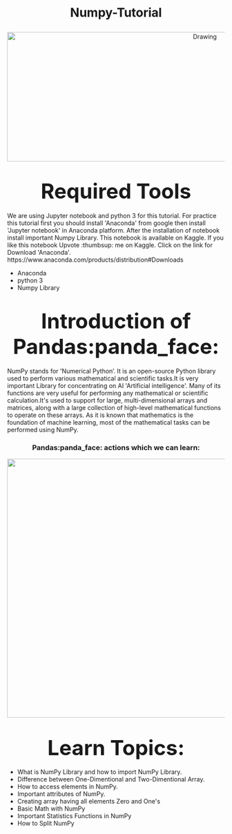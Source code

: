 <h1> <p align="center">
Numpy-Tutorial
</p></h1>

 <p align="center">
  <img src="https://miro.medium.com/max/1100/1*1HgaZPEEZcMtgnL_Fq89vQ.webp" alt="Drawing" style="width: 900px; height:300px;"/> 
</p>

 <h1><center><strong><font size=100px>Required Tools</font></strong></center></h1>
We are using Jupyter notebook and python 3 for this tutorial. For practice this tutorial first you should install 'Anaconda' from google then install 'Jupyter notebook' in Anaconda platform. After the installation of notebook install important Numpy Library. This notebook is available on Kaggle. If you like this notebook Upvote :thumbsup: me on Kaggle. Click on the link for Download 'Anaconda'. https://www.anaconda.com/products/distribution#Downloads <br>

- Anaconda
- python 3
- Numpy Library

<h1><center><strong><font size=90px>Introduction of Pandas:panda_face:</font></strong></center></h1>

NumPy stands for 'Numerical Python’. It is an open-source Python library used to perform various mathematical and scientific tasks.It is very important Library for  concentrating on AI 'Artificial intelligence'. Many of its functions are very useful for performing any mathematical or scientific calculation.It's used to support for large, multi-dimensional arrays and matrices, along with a large collection of high-level mathematical functions to operate on these arrays. As it is known that mathematics is the foundation of machine learning, most of the mathematical tasks can be performed using NumPy.

<h3> <p align="center">
Pandas:panda_face: actions which we can learn:
</p></h3>
<p align="center">
    <img src="https://www.edureka.co/blog/wp-content/uploads/2018/03/Operations-0-1.png" width="600">
</p>

<h1><center><strong><font size=90px>Learn Topics:</font></strong></center></h1>
 
- What is NumPy Library and how to import NumPy Library.
- Difference between One-Dimentional and Two-Dimentional Array.
- How to access elements in NumPy.
- Important attributes of NumPy.
- Creating array having all elements Zero and One's
- Basic Math with NumPy
- Important Statistics Functions in NumPy
- How to Split NumPy


